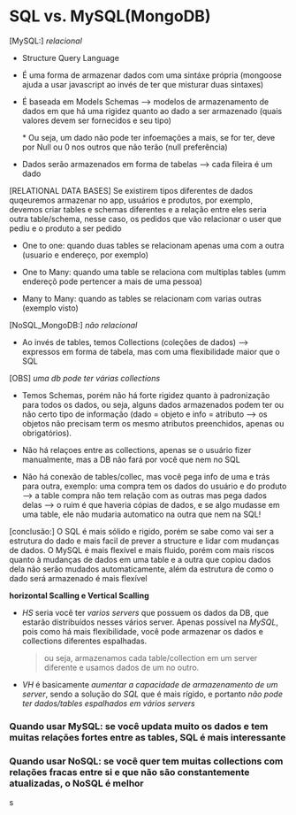 # SQL vs. MySQL(MongoDB)

[MySQL:] _relacional_

- Structure Query Language
- É uma forma de armazenar dados com uma sintáxe própria (mongoose ajuda a usar javascript ao invés de ter que misturar duas sintaxes)

- É baseada em Models Schemas --> modelos de armazenamento de dados em que há uma rigidez quanto ao dado a ser armazenado (quais valores devem ser fornecidos e seu tipo)

  \* Ou seja, um dado não pode ter infoemações a mais, se for ter, deve por Null ou 0 nos outros que não terão (null preferência)

- Dados serão armazenados em forma de tabelas --> cada fileira é um dado

[RELATIONAL DATA BASES] Se existirem tipos diferentes de dados quqeuremos armazenar no app, usuários e produtos, por exemplo, devemos criar tables e schemas diferentes e a relação entre eles seria outra table/schema, nesse caso, os pedidos que vão relacionar o user que pediu e o produto a ser pedido

- One to one: quando duas tables se relacionam apenas uma com a outra (usuario e endereço, por exemplo)

- One to Many: quando uma table se relaciona com multiplas tables (umm endereçõ pode pertencer a mais de uma pessoa)

- Many to Many: quando as tables se relacionam com varias outras (exemplo visto)

[NoSQL_MongoDB:] _não relacional_

- Ao invés de tables, temos Collections (coleções de dados) --> expressos em forma de tabela, mas com uma flexibilidade maior que o SQL

[OBS] _uma db pode ter várias collections_

- Temos Schemas, porém não há forte rigidez quanto à padronização para todos os dados, ou seja, alguns dados armazenados podem ter ou não certo tipo de informação (dado = objeto e info = atributo --> os objetos não precisam term os mesmo atributos preenchidos, apenas ou obrigatórios).

- Não há relaçoes entre as collections, apenas se o usuário fizer manualmente, mas a DB não fará por você que nem no SQL

- Não há conexão de tables/collec, mas você pega info de uma e trás para outra, exemplo: uma compra tem os dados do usuário e do produto --> a table compra não tem relação com as outras mas pega dados delas --> o ruim é que haveria cópias de dados, e se algo mudasse em uma table, ele não mudaria automatico na outra que nem na SQL!

[conclusão:] O SQL é mais sólido e rigido, porém se sabe como vai ser a estrutura do dado e mais facil de prever a structure e lidar com mudanças de dados. O MySQL é mais flexível e mais fluido, porém com mais riscos quanto à mudanças de dados em uma table e a outra que copiou dados dela não serão mudados automaticamente, além da estrutura de como o dado será armazenado é mais flexível

**horizontal Scalling e Vertical Scalling**

- _HS_ seria você ter _varios servers_ que possuem os dados da DB, que estarão distribuídos nesses vários server. Apenas possível na _MySQL_, pois como há mais flexibilidade, você pode armazenar os dados e collections diferentes espalhadas.

  > ou seja, armazenamos cada table/collection em um server diferente e usamos dados de um no outro.

- _VH_ é basicamente _aumentar a capacidade de armazenamento de um server_, sendo a solução do _SQL_ que é mais rígido, e portanto _não pode ter dados/tables espalhados em vários servers_

### Quando usar MySQL: se você updata muito os dados e tem muitas relações fortes entre as tables, SQL é mais interessante

### Quando usar NoSQL: se você quer tem muitas collections com relações fracas entre si e que não são constantemente atualizadas, o NoSQL é melhor

s
